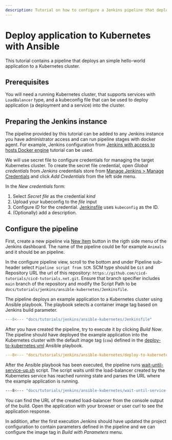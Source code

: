 ```yaml
---
description: Tutorial on how to configure a Jenkins pipeline that deploys an simple hello-world application to a Kubernetes cluster.
---
```


# Deploy application to Kubernetes with Ansible

This tutorial contains a pipeline that deploys an simple hello-world application to a Kubernetes cluster.

## Prerequisites

You will need a running Kubernetes cluster, that supports services with `LoadBalancer` type, and a kubeconfig file that can be used to deploy application (a deployment and a service) into the cluster.

## Preparing the Jenkins instance

The pipeline provided by this tutorial can be added to any Jenkins instance you have administrator access and can run pipeline stages with docker agent. For example, Jenkins configuration from [Jenkins with access to hosts Docker engine](../jenkins-host-docker/) tutorial can be used.

We will use secret file to configure credentials for managing the target Kubernetes cluster. To create the secret file credential, open _Global credentials_ from _Jenkins_ credentials store from [Manage Jenkins > Manage Credentials](http://localhost:8080/credentials/) and click _Add Credentials_ from the left side menu.

In the _New credentials_ form:

1. Select _Secret file_ as the credential _kind_
2. Upload your kubeconfig to the _file_ input
3. Configure _ID_ for the credential. [Jenkinsfile](./Jenkinsfile) uses `kubeconfig` as the ID.
4. (Optionally) add a description.

## Configure the pipeline

First, create a new pipeline via [New Item](http://localhost:8080/view/all/newJob) button in the rigth side menu of the Jenkins dashboard. The name of the pipeline could be for example `Animals` and it should be an pipeline.

In the configure pipeline view, scroll to the bottom and under Pipeline sub-header select `Pipeline script from SCM`. SCM type should be `Git` and Repository URL the url of this repository: `https://github.com/cicd-tutorials/cicd-tutorials.net.git`. Ensure that branch specifier includes `main` branch of the repository and modify the Script Path to be `docs/tutorials/jenkins/ansible-kubernetes/Jenkinsfile`.

The pipeline deploys an example application to a Kubernetes cluster using Ansible playbook. The playbook selects a container image tag based on Jenkins build parameter.

```groovy title="Jenkinsfile"
---8<--- "docs/tutorials/jenkins/ansible-kubernetes/Jenkinsfile"
```

After you have created the pipeline, try to execute it by clicking _Build Now_. The pipeline should have deployed the example application into the Kubernetes cluster with the default image tag (`cow`) defined in the [deploy-to-kubernetes.yml](./deploy-to-kubernetes.yml) Ansible playbook.

```yaml title="deploy-to-kubernetes.yml"
---8<--- "docs/tutorials/jenkins/ansible-kubernetes/deploy-to-kubernetes.yml"
```

After the Ansible playbook has been executed, the pipeline runs [wait-until-service-up.sh](./wait-until-service-up.sh) script. The script waits until the load-balancer created by the Kubernetes service has reached running state and parses the URL where the example application is running.

```sh
---8<--- "docs/tutorials/jenkins/ansible-kubernetes/wait-until-service-up.sh"
```

You can find the URL of the created load-balancer from the console output of the build. Open the application with your browser or user curl to see the application response.

In addition, after the first execution Jenkins should have updated the project configuration to contain parameters defined in the pipeline and we can configure the image tag in _Build with Parameters_ menu.
